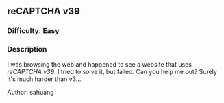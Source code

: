 ## reCAPTCHA v39

### Difficulty: Easy

### Description

I was browsing the web and happened to see a website that uses *reCAPTCHA v39*. I tried to solve it, but failed. Can you help me out? Surely it's much harder than v3...

Author: sahuang